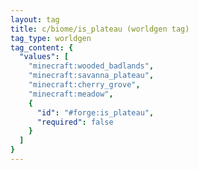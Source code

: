 ```yaml
---
layout: tag
title: c/biome/is_plateau (worldgen tag)
tag_type: worldgen
tag_content: {
  "values": [
    "minecraft:wooded_badlands",
    "minecraft:savanna_plateau",
    "minecraft:cherry_grove",
    "minecraft:meadow",
    {
      "id": "#forge:is_plateau",
      "required": false
    }
  ]
}
---
```

